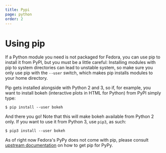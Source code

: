 ```yaml
---
title: Pypi
page: python
order: 2
---
```


# Using pip

If a Python module you need is not packaged for Fedora, you can use pip to install it from PyPI, but you must be a little careful: Installing modules with pip to system directories can lead to unstable system, so make sure you only use pip with the ```--user``` switch, which makes pip installs modules to your home directory.

Pip gets installed alongside with Python 2 and 3, so if, for example, you want to install bokeh (interactive plots in HTML for Python) from PyPI simply type:

```
$ pip install --user bokeh
```

And there you go! Note that this will make bokeh available from Python 2 only. If you want to use it from Python 3, use ```pip3```, as such:

```
$ pip3 install --user bokeh
```

As of right now Fedora's PyPy does not come with pip, please consult [upstream documentation](http://doc.pypy.org/en/latest/install.html?highlight=pip#installing-pypy) on how to get pip for PyPy.
